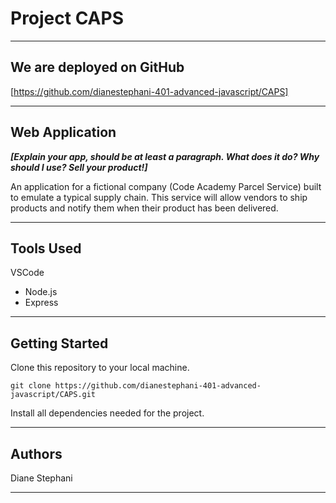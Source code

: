 # Project CAPS

---------------------------------

## We are deployed on GitHub

[https://github.com/dianestephani-401-advanced-javascript/CAPS]

---------------------------------

## Web Application

***[Explain your app, should be at least a paragraph. What does it do? Why should I use? Sell your product!]***

An application for a fictional company (Code Academy Parcel Service) built to emulate a typical supply chain. This service will allow vendors to ship products and notify them when their product has been delivered.

---------------------------------

## Tools Used

VSCode

- Node.js
- Express

---------------------------------

## Getting Started

Clone this repository to your local machine.

```
git clone https://github.com/dianestephani-401-advanced-javascript/CAPS.git
```

Install all dependencies needed for the project.

---------------------------------

<!-- ## Usage

***[Provide some images of your app that shows how it can be used with brief description as title]***

### Overview of Recent Posts

![Overview of Recent Posts](https://via.placeholder.com/500x250)

### Creating a Post

![Post Creation](https://via.placeholder.com/500x250)

### Enriching a Post

![Enriching Post](https://via.placeholder.com/500x250)

### Viewing Post Details

![Details of Post](https://via.placeholder.com/500x250)

---------------------------

## Data Flow (Frontend, Backend, REST API)

***[Add a clean and clear explanation of what the data flow is. Walk me through it.]***
![Data Flow Diagram](/assets/img/Flowchart.png)

--------------------------- -->

<!-- ## Data Model

### Overall Project Schema

***[Add a description of your DB schema. Explain the relationships to me.]***
![Database Schema](/assets/img/ERD.png)

--------------------------- -->

## Authors

Diane Stephani

------------------------------